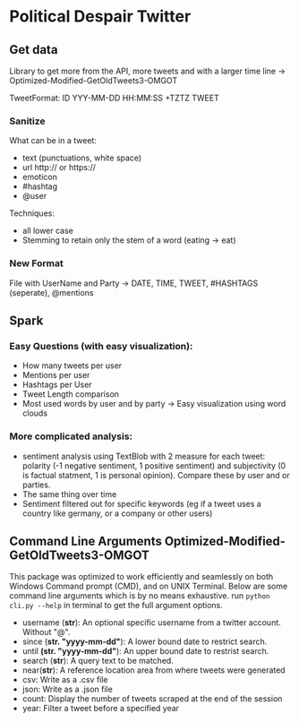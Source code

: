 # Political Despair Twitter

## Get data

Library to get more from the API, more tweets and with a larger time line -> Optimized-Modified-GetOldTweets3-OMGOT

TweetFormat:
ID YYY-MM-DD HH:MM:SS +TZTZ <USERNAME> TWEET

### Sanitize

What can be in a tweet:
- text (punctuations, white space)
- url http:// or https://
- emoticon
- #hashtag
- @user

Techniques:
- all lower case
- Stemming to retain only the stem of a word (eating -> eat)

### New Format

File with UserName and Party
-> DATE, TIME, TWEET, #HASHTAGS (seperate), @mentions 

## Spark

### Easy Questions (with easy visualization):

- How many tweets per user
- Mentions per user
- Hashtags per User
- Tweet Length comparison
- Most used words by user and by party -> Easy visualization using word clouds

### More complicated analysis:

- sentiment analysis using TextBlob with 2 measure for each tweet: polarity (-1 negative sentiment, 1 positive sentiment) and subjectivity (0 is factual statment, 1 is personal opinion). Compare these by user and or parties.
- The same thing over time
- Sentiment filtered out for specific keywords (eg if a tweet uses a country like germany, or a company or other users)

## Command Line Arguments Optimized-Modified-GetOldTweets3-OMGOT

This package was optimized to work efficiently and seamlessly on both Windows Command prompt (CMD), and on UNIX Terminal. Below are some command line arguments which is by no means exhaustive. run `python cli.py --help` in terminal to get the full argument options.

  - username (**str**): An optional specific username from a twitter account. Without "@".
  - since (**str. "yyyy-mm-dd"**): A lower bound date to restrict search.
  - until **(str. "yyyy-mm-dd"**): An upper bound date to restrist search.
  - search (**str**): A query text to be matched.
  - near(**str**): A reference location area from where tweets were generated
  - csv: Write as a .csv file
  - json: Write as a .json file
  - count: Display the number of tweets scraped at the end of the session
  - year: Filter a tweet before a specified year